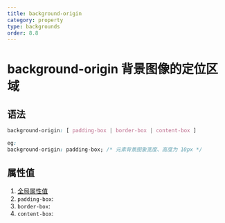 ```yaml
---
title: background-origin
category: property
type: backgrounds
order: 8.8
---
```


# background-origin 背景图像的定位区域

## 语法

```css
background-origin: [ padding-box | border-box | content-box ]

eg:
background-origin: padding-box; /* 元素背景图象宽度、高度为 10px */
```

## 属性值

1. [全局属性值](/front-end/CSS/values#anchor-值类型)
1. `padding-box`:
1. `border-box`:
1. `content-box`:
